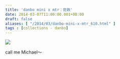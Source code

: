 ```yaml
---
title: 'danbo mini x mtr：佐敦'
date: 2014-03-07T11:00:00.001+08:00
draft: false
aliases: [ "/2014/03/danbo-mini-x-mtr_610.html" ]
tags : [collections - danbo]
---
```


![](/images/danbojordan.jpg)

call me Michael～
